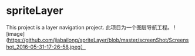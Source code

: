 # spriteLayer
This project is a layer navigation project.
此项目为一个图层导航工程。
![image](https://github.com/jiabailong/spriteLayer/blob/master/screenShot/Screenshot_2016-05-31-17-26-58.jpeg）
